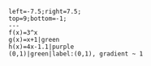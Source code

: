 ```desmos-graph
left=-7.5;right=7.5;
top=9;bottom=-1;
---
f(x)=3^x
g(x)=x+1|green
h(x)=4x-1.1|purple
(0,1)|green|label:(0,1), gradient ~ 1
```
```